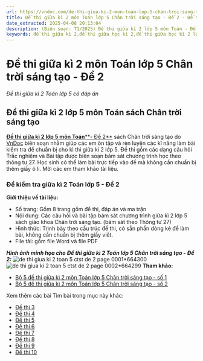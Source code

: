 ```yaml
---
url: https://vndoc.com/de-thi-giua-ki-2-mon-toan-lop-5-chan-troi-sang-tao-de-2-335310
title: Đề thi giữa kì 2 môn Toán lớp 5 Chân trời sáng tạo - Đề 2 - Đề thi giữa kì 2 Toán lớp 5 có đáp án - VnDoc.com
date_extracted: 2025-04-08 20:13:04
description: (Biên soạn: T1/2025) Đề thi giữa kì 2 lớp 5 môn Toán - Đề 2 (Theo thông tư 27) được VnDoc biên soạn (có đáp án + ma trận) nhằm hỗ trợ các em học sinh tham khảo, luyện tập để đạt kết quả cao trong kì thi sắp tới.
keywords: đề thi giữa kì 2,đề thi giữa học kì 2,đề thi giữa học kì 2 lớp 5 môn toán,đề thi giữa học kì 2 lớp 5,đề thi giữa kì 2 toán 5,đề toán lớp 5 học kì 2,đề kiểm tra giữa học kì 2 lớp 5,đề thi toán lớp 5 giữa kì 2,de thi toán lớp 5 giữa kì 2 có đáp an,đề thi giữa kì 2 toán 5 chân trời sáng tạo,đề thi giữa học kì 2 toán lớp 5,ôn tập giữa học kì 2 lớp 5,Đề thi giữa kì 2 lớp 5 chân trời,Đề thi giữa kì 2 môn toán lớp 5,de thi giữa học kì lớp 5 môn toán có đáp an,Kiểm tra giữa kì 2 lớp 5 môn Toán
---
```


# Đề thi giữa kì 2 môn Toán lớp 5 Chân trời sáng tạo - Đề 2
 _Đề thi giữa kì 2 Toán lớp 5 có đáp án_
## **Đề thi giữa kì 2 lớp 5 môn Toán sách Chân trời sáng tạo**
[**Đề thi giữa kì 2 lớp 5 môn Toán****\- Đề 2**](<https://vndoc.com/de-thi-giua-ki-2-mon-toan-lop-5-chan-troi-sang-tao-de-2-335310>) sách Chân trời sáng tạo do [VnDoc](<https://vndoc.com/>) biên soạn nhằm giúp các em ôn tập và rèn luyện các kĩ năng làm bài kiểm tra để chuẩn bị cho kì thi giữa kì 2 lớp 5. Đề thi gồm các dạng câu hỏi Trắc nghiệm và Bài tập được biên soạn bám sát chương trình học theo thông tư 27. Học sinh có thể làm bài trực tiếp vào đề mà không cần chuẩn bị thêm giấy ô li. Mời các em tham khảo tài liệu.
### **Đề kiểm tra giữa kì 2 Toán lớp 5 - Đề 2**
**Giới thiệu về tài liệu:**
  * Số trang: Gồm 8 trang gồm đề thi, đáp án và ma trận
  * Nội dung: Các câu hỏi và bài tập bám sát chương trình giữa kì 2 lớp 5 sách giáo khoa Chân trời sáng tạo. \(bám sát theo Thông tư 27\)
  * Hình thức: Trình bày theo cấu trúc đề thi, có sẵn phần dòng kẻ để làm bài, không cần chuẩn bị thêm giấy viết.
  * File tải: gồm file Word và file PDF

**_Hình ảnh minh họa cho Đề thi giữa kì 2 Toán lớp 5 Chân trời sáng tạo - Đề 2:_**
![de thi giua ki 2 toan 5 ctst de 2 page 0001*664300](https://i.vdoc.vn/data/image/2025/01/23/de-thi-giua-ki-2-toan-5-ctst-de-2-page-0001.jpg)![de thi giua ki 2 toan 5 ctst de 2 page 0002*664299](https://i.vdoc.vn/data/image/2025/01/23/de-thi-giua-ki-2-toan-5-ctst-de-2-page-0002.jpg)
**Tham khảo:**
  * [Bộ 5 đề thi giữa kì 2 môn Toán lớp 5 Chân trời sáng tạo - số 1](<https://vndoc.com/bo-5-de-thi-giua-hoc-ki-2-lop-5-mon-toan-chan-troi-sang-tao-so-1-335269>)
  * [Bộ 5 đề thi giữa kì 2 môn Toán lớp 5 Chân trời sáng tạo - số 2](<https://vndoc.com/bo-5-de-thi-giua-hoc-ki-2-lop-5-mon-toan-chan-troi-sang-tao-so-2-335268>)

Xem thêm các bài Tìm bài trong mục này khác:
  * [Đề thi 3](</de-thi-giua-ki-2-mon-toan-lop-5-chan-troi-sang-tao-de-3-335313>)
  * [Đề thi 4](</de-thi-giua-ki-2-mon-toan-lop-5-chan-troi-sang-tao-de-4-335315>)
  * [Đề thi 5](</de-thi-giua-ki-2-mon-toan-lop-5-chan-troi-sang-tao-de-5-335316>)
  * [Đề thi 6](</de-thi-giua-ki-2-mon-toan-lop-5-chan-troi-sang-tao-de-6-335298>)
  * [Đề thi 7](</de-thi-giua-ki-2-mon-toan-lop-5-chan-troi-sang-tao-de-7-335300>)
  * [Đề thi 8](</de-thi-giua-ki-2-mon-toan-lop-5-chan-troi-sang-tao-de-8-335301>)
  * [Đề thi 9](</de-thi-giua-ki-2-mon-toan-lop-5-chan-troi-sang-tao-de-9-335304>)
  * [Đề thi 10](</de-thi-giua-ki-2-mon-toan-lop-5-chan-troi-sang-tao-de-10-335306>)

